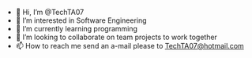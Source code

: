 - 👋 Hi, I’m @TechTA07
- 👀 I’m interested in Software Engineering
- 🌱 I’m currently learning programming
- 💞️ I’m looking to collaborate on team projects to work together 
- 📫 How to reach me send an a-mail please to TechTA07@hotmail.com

<!---
TechTA07/TechTA07 is a ✨ special ✨ repository because its `README.md` (this file) appears on your GitHub profile.
You can click the Preview link to take a look at your changes.
--->
